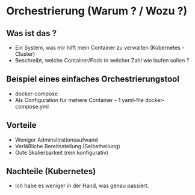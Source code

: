 # Orchestrierung (Warum ? / Wozu ?) 

## Was ist das ? 

  * Ein System, was mir hilft mein Container zu verwalten (Kubernetes - Cluster) 
  * Beschreibt, welche Container/Pods in welcher Zahl wie laufen sollen ? 

## Beispiel eines einfaches Orchestrierungstool

  * docker-compose 
  * Als Configuration für mehere Container - 1 yaml-file docker-compose.yml 

## Vorteile 

  * Weniger Adminsitrationsaufwand 
  * Verläßliche Bereitsstellung (Selbstheilung) 
  * Gute Skalierbarkeit (rein konfigurativ) 

## Nachteile (Kubernetes) 

  * Ich habe es weniger in der Hand, was genau passiert.
